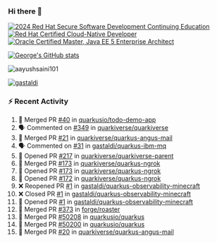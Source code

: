 ### Hi there 👋

<!--START_SECTION:badges-->
[![2024 Red Hat Secure Software Development Continuing Education](https://images.credly.com/size/110x110/images/36a76b78-c5bf-45cf-ac2c-48c3825260c7/blob)](http://www.credly.com/badges/c86e9a17-d2c3-4554-b890-7d0521710eb6 "2024 Red Hat Secure Software Development Continuing Education")
[![Red Hat Certified Cloud-Native Developer](https://images.credly.com/size/110x110/images/12ef4e4e-3d8d-4caf-9ab1-858c5bcb9619/image.png)](http://www.credly.com/badges/b6402e31-0894-48e6-b488-e2e551dcc809 "Red Hat Certified Cloud-Native Developer")
[![Oracle Certified Master, Java EE 5 Enterprise Architect](https://images.credly.com/size/110x110/images/1fa3549c-674c-4779-b3d6-d7d64eac2c23/Oracle-Certification-badge_OC-Master.png)](http://www.credly.com/badges/2565574e-b81d-410e-ab7d-24666ddcbe00 "Oracle Certified Master, Java EE 5 Enterprise Architect")
<!--END_SECTION:badges-->

[![George's GitHub stats](https://github-readme-stats.vercel.app/api?username=gastaldi&show=reviews,prs_merged&hide=contribs,prs&theme=transparent&show_icons=true)](https://github.com/anuraghazra/github-readme-stats)

<p align="left"> <img src="https://komarev.com/ghpvc/?username=gastaldi&label=Profile%20views&color=0e75b6&style=for-the-badge" alt="aayushsaini101" /> </p>

<p align="left"> <a href="https://github.com/ryo-ma/github-profile-trophy"><img src="https://github-profile-trophy.vercel.app/?username=gastaldi" alt="gastaldi" /></a> </p>

### :zap: Recent Activity

<!--START_SECTION:activity-->
1. 🎉 Merged PR [#40](https://github.com/quarkusio/todo-demo-app/pull/40) in [quarkusio/todo-demo-app](https://github.com/quarkusio/todo-demo-app)
2. 🗣 Commented on [#349](https://github.com/quarkiverse/quarkiverse/issues/349#issuecomment-3325322490) in [quarkiverse/quarkiverse](https://github.com/quarkiverse/quarkiverse)
3. 🎉 Merged PR [#21](https://github.com/quarkiverse/quarkus-angus-mail/pull/21) in [quarkiverse/quarkus-angus-mail](https://github.com/quarkiverse/quarkus-angus-mail)
4. 🗣 Commented on [#31](https://github.com/gastaldi/quarkus-ibm-mq/issues/31#issuecomment-3324906937) in [gastaldi/quarkus-ibm-mq](https://github.com/gastaldi/quarkus-ibm-mq)
5. 💪 Opened PR [#217](https://github.com/quarkiverse/quarkiverse-parent/pull/217) in [quarkiverse/quarkiverse-parent](https://github.com/quarkiverse/quarkiverse-parent)
6. 🎉 Merged PR [#173](https://github.com/quarkiverse/quarkus-ngrok/pull/173) in [quarkiverse/quarkus-ngrok](https://github.com/quarkiverse/quarkus-ngrok)
7. 💪 Opened PR [#173](https://github.com/quarkiverse/quarkus-ngrok/pull/173) in [quarkiverse/quarkus-ngrok](https://github.com/quarkiverse/quarkus-ngrok)
8. 💪 Opened PR [#172](https://github.com/quarkiverse/quarkus-ngrok/pull/172) in [quarkiverse/quarkus-ngrok](https://github.com/quarkiverse/quarkus-ngrok)
9. ❌ Reopened PR [#1](https://github.com/gastaldi/quarkus-observability-minecraft/pull/1) in [gastaldi/quarkus-observability-minecraft](https://github.com/gastaldi/quarkus-observability-minecraft)
10. ❌ Closed PR [#1](https://github.com/gastaldi/quarkus-observability-minecraft/pull/1) in [gastaldi/quarkus-observability-minecraft](https://github.com/gastaldi/quarkus-observability-minecraft)
11. 💪 Opened PR [#1](https://github.com/gastaldi/quarkus-observability-minecraft/pull/1) in [gastaldi/quarkus-observability-minecraft](https://github.com/gastaldi/quarkus-observability-minecraft)
12. 🎉 Merged PR [#373](https://github.com/forge/roaster/pull/373) in [forge/roaster](https://github.com/forge/roaster)
13. 🎉 Merged PR [#50208](https://github.com/quarkusio/quarkus/pull/50208) in [quarkusio/quarkus](https://github.com/quarkusio/quarkus)
14. 🎉 Merged PR [#50200](https://github.com/quarkusio/quarkus/pull/50200) in [quarkusio/quarkus](https://github.com/quarkusio/quarkus)
15. 🎉 Merged PR [#20](https://github.com/quarkiverse/quarkus-angus-mail/pull/20) in [quarkiverse/quarkus-angus-mail](https://github.com/quarkiverse/quarkus-angus-mail)
<!--END_SECTION:activity-->
